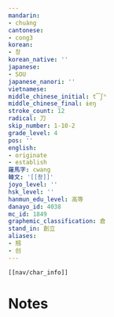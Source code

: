 ```yaml
---
mandarin:
- chuàng
cantonese:
- cong3
korean:
- 창
korean_native: ''
japanese:
- SOU
japanese_nanori: ''
vietnamese:
middle_chinese_initial: t͡ʃʰ
middle_chinese_final: ɨɐŋ
stroke_count: 12
radical: 刀
skip_number: 1-10-2
grade_level: 4
pos: ''
english:
- originate
- establish
羅馬字: cwang
韓文: '[[촹]]'
joyo_level: ''
hsk_level: ''
hanmun_edu_level: 高等
danayo_id: 4038
mc_id: 1849
graphemic_classification: 倉
stand_in: 創立
aliases:
- 剏
- 创
---
```

```meta-bind-embed
[[nav/char_info]]
```

# Notes
